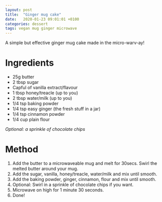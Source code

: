 ```yaml
---
layout: post
title:  "Ginger mug cake"
date:   2020-01-23 09:01:01 +0100
categories: dessert
tags: vegan mug ginger microwave
---
```


A simple but effective ginger mug cake made in the micro-warv-ay!

# Ingredients

* 25g butter
* 2 tbsp sugar
* Capful of vanilla extract/flavour
* 1 tbsp honey/treacle (up to you)
* 2 tbsp water/milk (up to you)
* 1/4 tsp baking powder
* 1/4 tsp easy ginger (the fresh stuff in a jar)
* 1/4 tsp cinnamon powder
* 1/4 cup plain flour

_Optional: a sprinkle of chocolate chips_


# Method

1. Add the butter to a microwaveable mug and melt for 30secs.  Swirl the melted butter around your mug.
2. Add the sugar, vanilla, honey/treacle, water/milk and mix until smooth.
3. Add the baking powder, ginger, cinnamon, flour and mix until smooth.
4. Optional: Swirl in a sprinkle of chocolate chips if you want.
5. Microwave on high for 1 minute 30 seconds.
6. Done!

